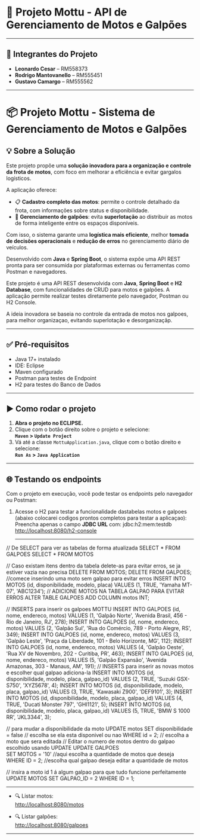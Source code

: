 # 🚀 Projeto Mottu - API de Gerenciamento de Motos e Galpões

---

## 👥 Integrantes do Projeto

- **Leonardo Cesar** – RM558373  
- **Rodrigo Mantovanello** – RM555451  
- **Gustavo Camargo** – RM555562

---

# 📦 Projeto Mottu - Sistema de Gerenciamento de Motos e Galpões

## 💡 Sobre a Solução

Este projeto propõe uma **solução inovadora para a organização e controle da frota de motos**, com foco em melhorar a eficiência e evitar gargalos logísticos.

A aplicação oferece:

- 📋 **Cadastro completo das motos**: permite o controle detalhado da frota, com informações sobre status e disponibilidade.
- 🏢 **Gerenciamento de galpões**: evita **superlotação** ao distribuir as motos de forma inteligente entre os espaços disponíveis.

Com isso, o sistema garante uma **logística mais eficiente**, melhor **tomada de decisões operacionais** e **redução de erros** no gerenciamento diário de veículos.

Desenvolvido com **Java** e **Spring Boot**, o sistema expõe uma API REST pronta para ser consumida por plataformas externas ou ferramentas como Postman e navegadores.

Este projeto é uma API REST desenvolvida com **Java**, **Spring Boot** e **H2 Database**, com funcionalidades de CRUD para motos e galpões. A aplicação permite realizar testes diretamente pelo navegador, Postman ou H2 Console.

A ideia inovadora se baseia no controle da entrada de motos nos galpoes, para melhor organizaçao, evitando superlotação e desorganizaçãp.

---

## ✅ Pré-requisitos

- Java 17+ instalado
- IDE: Eclipse 
- Maven configurado
- Postman para testes de Endpoint
- H2 para testes do Banco de Dados

---

## ▶️ Como rodar o projeto

1. **Abra o projeto no ECLIPSE.**
2. Clique com o botão direito sobre o projeto e selecione:  
   **`Maven` > `Update Project`**
3. Vá até a classe `MottuApplication.java`, clique com o botão direito e selecione:  
   **`Run As` > `Java Application`**

---

## 🌐 Testando os endpoints

Com o projeto em execução, você pode testar os endpoints pelo navegador ou Postman:

1. Acesse o H2 para testar a funcionalidade dastabelas motos e galpoes (abaixo colocarei codigos prontos completos para testar a aplicaçao):
 Preencha apenas o campo **JDBC URL** com:  jdbc:h2:mem:testdb
   [http://localhost:8080/h2-console](http://localhost:8080/h2-console)

   ****

// De SELECT para ver as tabelas de forma atualizada
SELECT * FROM GALPOES
SELECT * FROM MOTOS
 
// Caso existam itens dentro da tabela delete-as para evitar erros, se ja estiver vazia nao precisa
DELETE FROM MOTOS;
DELETE FROM GALPOES;
//comece inserindo uma moto sem galpao para evitar erros
INSERT INTO MOTOS (id, disponibilidade, modelo, placa) VALUES (1, TRUE, 'Yamaha MT-07', 'ABC1234');
// ADICIONE MOTOS NA TABELA GALPAO PARA EVITAR ERROS
ALTER TABLE GALPOES ADD COLUMN motos INT;

 
// INSERTS para inserir os galpoes MOTTU
INSERT INTO GALPOES (id, nome, endereco, motos) VALUES (1, 'Galpão Norte', 'Avenida Brasil, 456 - Rio de Janeiro, RJ', 278);
INSERT INTO GALPOES (id, nome, endereco, motos) VALUES (2, 'Galpão Sul', 'Rua do Comércio, 789 - Porto Alegre, RS', 349);
INSERT INTO GALPOES (id, nome, endereco, motos) VALUES (3, 'Galpão Leste', 'Praça da Liberdade, 101 - Belo Horizonte, MG', 112);
INSERT INTO GALPOES (id, nome, endereco, motos) VALUES (4, 'Galpão Oeste', 'Rua XV de Novembro, 202 - Curitiba, PR', 463);
INSERT INTO GALPOES (id, nome, endereco, motos) VALUES (5, 'Galpão Expansão', 'Avenida Amazonas, 303 - Manaus, AM', 191);
// INSERTS para inserir as novas motos e escolher qual galpao adiciona-la
INSERT INTO MOTOS (id, disponibilidade, modelo, placa, galpao_id) VALUES (2, TRUE, 'Suzuki GSX-S750', 'XYZ5678', 4);
INSERT INTO MOTOS (id, disponibilidade, modelo, placa, galpao_id) VALUES (3, TRUE, 'Kawasaki Z900', 'DEF9101', 3);
INSERT INTO MOTOS (id, disponibilidade, modelo, placa, galpao_id) VALUES (4, TRUE, 'Ducati Monster 797', 'GHI1121', 5);
INSERT INTO MOTOS (id, disponibilidade, modelo, placa, galpao_id) VALUES (5, TRUE, 'BMW S 1000 RR', 'JKL3344', 3);
 
// para mudar a disponibilidade da moto
UPDATE motos
SET disponibilidade = false // escolha se ela esta disponivel ou nao
WHERE id = 2; // escolha a moto que sera editada
// Editar o numero de motos dentro do galpao escolhido usando UPDATE
UPDATE GALPOES  
SET MOTOS = '10'  //aqui escolha a quantidade de motos que deseja
WHERE ID = 2; //escolha qual galpao deseja editar a quantidade de motos
 
// insira a moto id 1 á algum galpao para que tudo funcione perfeitamente
UPDATE MOTOS
SET GALPAO_ID = 2
WHERE ID = 1;

****

- 🔍 Listar motos:  
  [http://localhost:8080/motos](http://localhost:8080/motos)

- 🔍 Listar galpões:  
  [http://localhost:8080/galpoes](http://localhost:8080/galpoes)

---




